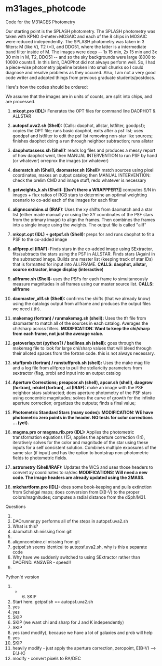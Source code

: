 # m31ages_photcode
Code for the M31AGES Photometry

Our starting point is the SPLASH photometry. The SPLASH photometry was taken with KPNO 4-meter+MOSAIC and each of the 8 chips in MOSAIC were reduced independently. The SPLASH photometry was taken in 3 filters: M (like V), T2 (=I), and DDO51, where the latter is a intermediate band filter inside of M. The images were deep -- 1x 15 min, 2x 15 min and 3x 30 min in M, T2, DDO51 -- and so the sky backgrounds were large (8000 to 10000 counts!). In this limit, DAOPhot did not always perform well. So, I had a piece-wise photometry pipeline broken into small chunks so I could diagnose and resolve problems as they occured. Also, I am not a very good code writer and adopted things from previous graduate students/postdocs.

Here's how the codes should be ordered:

We assume that the images are in units of counts, are split into chips, and are processed. 

1. __mkopt.pro (IDL):__ Fenerates the OPT files for command line DAOPHOT & ALLSTAR

2. __autopsf.uva2.sh (Shell):__  (Calls: daophot, allstar, lstfilter, goodpsf); copies the OPT file; runs basic daophot, exits after a psf list; uses goodpsf and lstfilter to edit the psf list removing non-star like sources; finishes daophot doing a run through neighbor subtraction; runs allstar 

3. __daophotassess.sh (Shell):__ reads log files and produces a messy report of how daophot went, then MANUAL INTERVENTION to run PSF by hand (or whatever) orreprox the images (or whatever)

4. __daomatch.sh (Shell), daomaster.sh (Shell):__ match sources using pixel coordinates, makes an output catalog then MANUAL INTERVENTION: check the prelim CMD and image stuff, redo whatever is necessary

5. __getweights_k.sh (Shell): [[Isn't there a WRAPPPER?]]__ computes S/N in images + flux ratios of RGB stars to determine an optimal weighting scenario to co-add each of the images for each filter

6. __alignncombine.cl (IRAF):__ Uses the xy shifts from daomatch and a star list (either made manually or using the XY coordinates of the PSF stars from the primary image) to align the frames. Then combines the frames into a single image using the weights. The output file is called "allf"

7. __mkopt.opt (IDL) + getpsf.sh (Shell):__ preps for and runs daophot to fit a PSF to the co-added image

8. __allfprep.cl (IRAF):__ Finds stars in the co-added image using SExtractor, fits/subtracts the stars using the PSF in ALLSTAR. Finds stars (Again) in the subtracted image. Builds one master list (keeping track of star IDs) that is formatted for input into ALLFRAME. __CALLS: daophot, allstar, source extractor, image display (interactive)__

9. __allframe.sh (Shell):__ uses the PSFs for each frame to simultaneously measure magnitudes in all frames using our master source list. __CALLS: allframe__

10. __daomaster_allf.sh (Shell):__ confirms the shifts (that we already know) using the catalogs output from allframe and produces the output files we need (.tfr).

11. __makemag (fortran) / runmakemag.sh (shell):__ Uses the tfr file from daomaster to match all of the sources in each catalog. Averages the chi/sharp across filters. __MODIFICATION: Want to keep the chi/sharp from each frame, not just the average value.__

12. __getoverlap.txt (python?) / badlines.sh (shell):__ goes through the makemag file to look for large chi/sharp values that will bleed through their alloted spaces from the fortran code. this is not always necessary.

13. __stuffprob (fortran) / runstuffprob.sh (shell):__ Uses the make mag file and a log file from allfprep to pull the stellaricity parameters from sextractor (flag, prob) and input into an output catalog

14. __Aperture Corrections; preapcor.sh (shell), apcor.sh (shell), daogrow (fortran), mkdel (fortran), <another>.cl (IRAF):__ make an image with the PSF neighbor stars subtracted; does aperture photometry of the PSF stars using concentric magnitudes; solves the curve of growth for the infinite aperture correction; organizes the outputs; finds a final value;

15. __Photometric Standard Stars (many codes):__  __MODIFICATION: WE have photometric zero points in the header. NO tests for color corrections ... (yet).__

16. __magma.pro or magma.rlb.pro (IDL):__  Applies the photometric transformation equations (15), applies the aperture correction (14), iteratively solves for the color and magnitude of the star using these inputs for a self consistent solution. Combines multiple exposures of the same star (if input) and has the option to bootstrap non-photometric fields to photometric fields. 

17. __astrometry (Shell/IRAF):__ Updates the WCS and uses those headers to convert xy coordinates to ra/dec __MODIFICATIONS: Will need a new code. The image headers are already updated using the 2MASS.__

18. __mkchartform.pro (IDL):__ does some book-keeping and pulls extinction from Schelgal maps; does conversion from E(B-V) to the proper colors/magnitudes; computes a radial distance from the dSph/M31. 


Questions

1. 
2. DAOrunner.py performs all of the steps in autopsf.uva2.sh
3. What is this?
4. daomatch.sh missing from git
5. 
6. alignncombine.cl missing from git
7. getpsf.sh seems identical to autopsf.uva2.sh, why is this a separate code
8. Why have we suddenly switched to using SExtractor rather than DAOFIND. ANSWER - speed!!
9. 


Python'd version
1. - 6. SKIP
7. Start here. getpsf.sh == autopsf.uva2.sh
8. yes
9. yes
10. SKIP
11. SKIP (we want chi and sharp for J and K independently)
12. SKIP
13. yes (and modify), because we have a lot of galaxies and prob will help
14. yes
15. SKIP
16. heavily modify - just apply the aperture correction, zeropoint, E(B-V) --> E(J-K)
17. modify - convert pixels to RA/DEC

